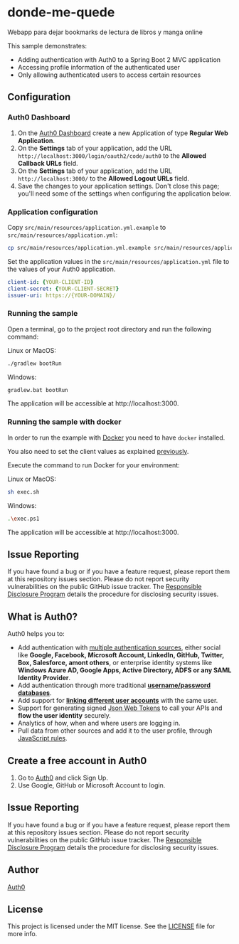 # donde-me-quede
Webapp para dejar bookmarks de lectura de libros y manga online

This sample demonstrates:

- Adding authentication with Auth0 to a Spring Boot 2 MVC application
- Accessing profile information of the authenticated user
- Only allowing authenticated users to access certain resources

## Configuration

### Auth0 Dashboard
1. On the [Auth0 Dashboard](https://manage.auth0.com/#/clients) create a new Application of type **Regular Web Application**.
1. On the **Settings** tab of your application, add the URL `http://localhost:3000/login/oauth2/code/auth0` to the **Allowed Callback URLs** field.
1. On the **Settings** tab of your application, add the URL `http://localhost:3000/` to the **Allowed Logout URLs** field.
1. Save the changes to your application settings. Don't close this page; you'll need some of the settings when configuring the application below.

### Application configuration

Copy `src/main/resources/application.yml.example` to `src/main/resources/application.yml`:

```bash
cp src/main/resources/application.yml.example src/main/resources/application.yml
```

Set the application values in the `src/main/resources/application.yml` file to the values of your Auth0 application.

```yaml
client-id: {YOUR-CLIENT-ID}
client-secret: {YOUR-CLIENT-SECRET}
issuer-uri: https://{YOUR-DOMAIN}/
```

### Running the sample

Open a terminal, go to the project root directory and run the following command:

Linux or MacOS:

```bash
./gradlew bootRun
```

Windows:

```bash
gradlew.bat bootRun 
```

The application will be accessible at http://localhost:3000.

### Running the sample with docker

In order to run the example with [Docker](https://docs.docker.com/install/) you need to have `docker` installed.

You also need to set the client values as explained [previously](#application-configuration).

Execute the command to run Docker for your environment:

Linux or MacOS:

```bash
sh exec.sh
```

Windows:

```bash
.\exec.ps1
```

The application will be accessible at http://localhost:3000.

## Issue Reporting

If you have found a bug or if you have a feature request, please report them at this repository issues section. Please do not report security vulnerabilities on the public GitHub issue tracker. The [Responsible Disclosure Program](https://auth0.com/whitehat) details the procedure for disclosing security issues.

## What is Auth0?

Auth0 helps you to:

* Add authentication with [multiple authentication sources](https://docs.auth0.com/identityproviders), either social like **Google, Facebook, Microsoft Account, LinkedIn, GitHub, Twitter, Box, Salesforce, amont others**, or enterprise identity systems like **Windows Azure AD, Google Apps, Active Directory, ADFS or any SAML Identity Provider**.
* Add authentication through more traditional **[username/password databases](https://docs.auth0.com/mysql-connection-tutorial)**.
* Add support for **[linking different user accounts](https://docs.auth0.com/link-accounts)** with the same user.
* Support for generating signed [Json Web Tokens](https://docs.auth0.com/jwt) to call your APIs and **flow the user identity** securely.
* Analytics of how, when and where users are logging in.
* Pull data from other sources and add it to the user profile, through [JavaScript rules](https://docs.auth0.com/rules).

## Create a free account in Auth0

1. Go to [Auth0](https://auth0.com) and click Sign Up.
2. Use Google, GitHub or Microsoft Account to login.

## Issue Reporting

If you have found a bug or if you have a feature request, please report them at this repository issues section. Please do not report security vulnerabilities on the public GitHub issue tracker. The [Responsible Disclosure Program](https://auth0.com/whitehat) details the procedure for disclosing security issues.

## Author

[Auth0](https://auth0.com)

## License

This project is licensed under the MIT license. See the [LICENSE](../LICENSE) file for more info.